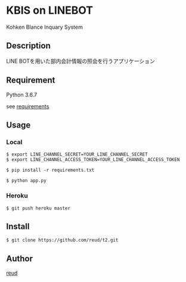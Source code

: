 KBIS on LINEBOT
====

Kohken Blance Inquary System

## Description
LINE BOTを用いた部内会計情報の照会を行うアプリケーション
## Requirement
Python 3.6.7

see [requirements](https://github.com/reud/KBIS_LINEBOT/blob/master/requirements.txt)
## Usage

### Local
```
$ export LINE_CHANNEL_SECRET=YOUR_LINE_CHANNEL_SECRET
$ export LINE_CHANNEL_ACCESS_TOKEN=YOUR_LINE_CHANNEL_ACCESS_TOKEN

$ pip install -r requirements.txt

$ python app.py
```

### Heroku
```
$ git push heroku master
```

## Install
```
$ git clone https://github.com/reud/t2.git
```



## Author

[reud](https://github.com/reud)
